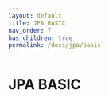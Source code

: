 ```yaml
---
layout: default
title: JPA BASIC
nav_order: 7
has_children: true
permalink: /docs/jpa/basic
---
```


# JPA BASIC
